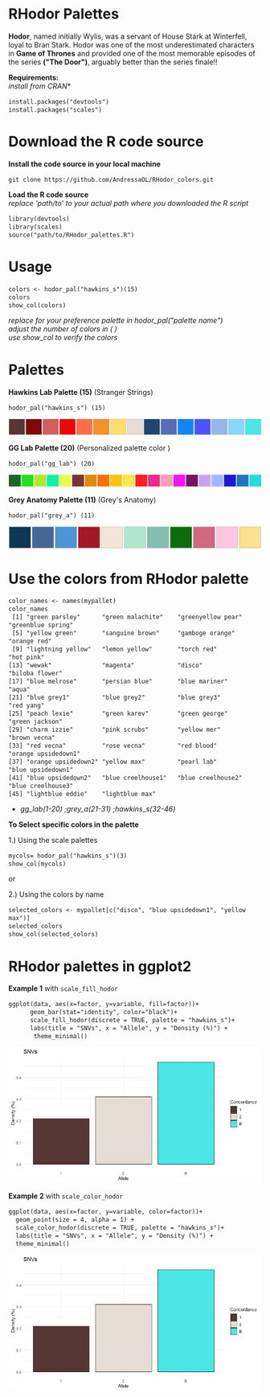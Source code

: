 # RHodor Palettes 

**Hodor**, named initially Wylis, was a servant of House Stark at Winterfell, loyal to Bran Stark. Hodor was one of the most underestimated characters in **Game of Thrones** and provided one of the most memorable episodes of the series **("The Door")**, arguably better than the series finale!! <br />

**Requirements:**  <br />
*install from CRAN** <br />

```
install.packages("devtools")
install.packages("scales")
```

# Download the R code source

**Install the code source in your local machine** <br />

```
git clone https://github.com/AndressaOL/RHodor_colors.git
```


**Load the R code source** <br />
*replace 'path/to' to your actual path where you downloaded the R script* <br />

```
library(devtools)
library(scales)
source("path/to/RHodor_palettes.R")

```

# Usage

```
colors <- hodor_pal("hawkins_s")(15)
colors
show_col(colors)
```
*replace for your preference palette in hodor_pal("palette name")*  <br />
*adjust the number of colors in ( )* <br />
*use show_col to verify the colors* <br />

# Palettes 

**Hawkins Lab Palette (15)** (Stranger Strings) <br />

```
hodor_pal("hawkins_s") (15)
```
![image](https://github.com/AndressaOL/RHodor_colors/blob/main/figure/hawkinscolors.png)

**GG Lab Palette (20)** (Personalized palette color ) 

```
hodor_pal("gg_lab") (20)
```
![image](https://github.com/AndressaOL/RHodor_colors/blob/main/figure/gg_labcolors.png)

**Grey Anatomy Palette (11)**  (Grey's Anatomy)  <br />

```
hodor_pal("grey_a") (11)
```
![image](https://github.com/AndressaOL/RHodor_colors/blob/main/figure/greycolors1.png) 

# Use the colors from RHodor palette
```
color_names <- names(mypallet)
color_names
 [1] "green parsley"      "green malachite"    "greenyellow pear"   "greenblue spring"  
 [5] "yellow green"       "sanguine brown"     "gamboge orange"     "orange red"        
 [9] "lightning yellow"   "lemon yellow"       "torch red"          "hot pink"          
[13] "wewak"              "magenta"            "disco"              "biloba flower"     
[17] "blue melrose"       "persian blue"       "blue mariner"       "aqua"              
[21] "blue grey1"         "blue grey2"         "blue grey3"         "red yang"          
[25] "peach lexie"        "green karev"        "green george"       "green jackson"     
[29] "charm izzie"        "pink scrubs"        "yellow mer"         "brown vecna"       
[33] "red vecna"          "rose vecna"         "red blood"          "orange upsidedown1"
[37] "orange upsidedown2" "yellow max"         "pearl lab"          "blue upsidedown1"  
[41] "blue upsidedown2"   "blue creelhouse1"   "blue creelhouse2"   "blue creelhouse3"  
[45] "lightblue eddie"    "lightblue max" 
```
* *gg_lab(1-20) ;grey_a(21-31) ;hawkins_s(32-46)* 

**To Select specific colors in the palette** <br />

1.) Using the scale palettes  <br />

```
mycols= hodor_pal("hawkins_s")(3)
show_col(mycols)
```
or <br />

2.) Using the colors by name <br />

```
selected_colors <- mypallet[c("disco", "blue upsidedown1", "yellow max")]
selected_colors
show_col(selected_colors)
```

# RHodor palettes in ggplot2


**Example 1** with `scale_fill_hodor` <br />
```
ggplot(data, aes(x=factor, y=variable, fill=factor))+
      geom_bar(stat="identity", color="black")+
      scale_fill_hodor(discrete = TRUE, palette = "hawkins_s")+
      labs(title = "SNVs", x = "Allele", y = "Density (%)") +
       theme_minimal()
```
![image](https://github.com/AndressaOL/RHodor_colors/blob/main/figure/example1.png)

**Example 2** with `scale_color_hodor` <br />

```
ggplot(data, aes(x=factor, y=variable, color=factor))+
  geom_point(size = 4, alpha = 1) +
  scale_color_hodor(discrete = TRUE, palette = "hawkins_s")+
  labs(title = "SNVs", x = "Allele", y = "Density (%)") +
  theme_minimal()
```
![image](https://github.com/AndressaOL/RHodor_colors/blob/main/figure/example1.png) 










